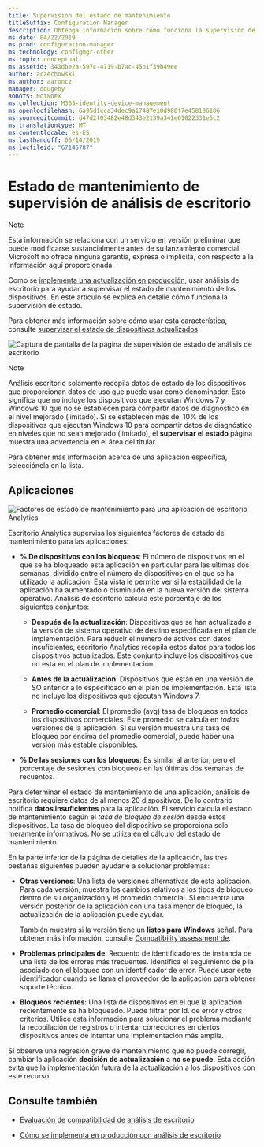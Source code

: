 ```yaml
---
title: Supervisión del estado de mantenimiento
titleSuffix: Configuration Manager
description: Obtenga información sobre cómo funciona la supervisión de estado de mantenimiento en el análisis de escritorio.
ms.date: 04/22/2019
ms.prod: configuration-manager
ms.technology: configmgr-other
ms.topic: conceptual
ms.assetid: 343dbe2a-597c-4719-b7ac-45b1f39b49ee
author: aczechowski
ms.author: aaroncz
manager: dougeby
ROBOTS: NOINDEX
ms.collection: M365-identity-device-management
ms.openlocfilehash: 6a95d1cca34dec9a17487e10d980f7e458186106
ms.sourcegitcommit: d47d2f03482e48d343e2139a341e61022331e6c2
ms.translationtype: MT
ms.contentlocale: es-ES
ms.lasthandoff: 06/14/2019
ms.locfileid: "67145787"
---
```

# <a name="health-status-monitoring-in-desktop-analytics"></a>Estado de mantenimiento de supervisión de análisis de escritorio

> [!Note]  
> Esta información se relaciona con un servicio en versión preliminar que puede modificarse sustancialmente antes de su lanzamiento comercial. Microsoft no ofrece ninguna garantía, expresa o implícita, con respecto a la información aquí proporcionada.  

Como se [implementa una actualización en producción](/sccm/desktop-analytics/deploy-prod), usar análisis de escritorio para ayudar a supervisar el estado de mantenimiento de los dispositivos. En este artículo se explica en detalle cómo funciona la supervisión de estado.

Para obtener más información sobre cómo usar esta característica, consulte [supervisar el estado de dispositivos actualizados](/sccm/desktop-analytics/deploy-prod#bkmk_monitor).

![Captura de pantalla de la página de supervisión de estado de análisis de escritorio](media/monitor-health.png)

> [!NOTE]  
> Análisis escritorio solamente recopila datos de estado de los dispositivos que proporcionan datos de uso que puede usar como denominador. Esto significa que no incluye los dispositivos que ejecutan Windows 7 y Windows 10 que no se establecen para compartir datos de diagnóstico en el nivel mejorado (limitado). Si se establecen más del 10% de los dispositivos que ejecutan Windows 10 para compartir datos de diagnóstico en niveles que no sean mejorado (limitado), el **supervisar el estado** página muestra una advertencia en el área del titular.  

Para obtener más información acerca de una aplicación específica, selecciónela en la lista.



## <a name="apps"></a>Aplicaciones

![Factores de estado de mantenimiento para una aplicación de escritorio Analytics](media/monitor-health-status-factors.png)

Escritorio Analytics supervisa los siguientes factores de estado de mantenimiento para las aplicaciones:

- **% De dispositivos con los bloqueos**: El número de dispositivos en el que se ha bloqueado esta aplicación en particular para las últimas dos semanas, dividido entre el número de dispositivos en el que se ha utilizado la aplicación. Esta vista le permite ver si la estabilidad de la aplicación ha aumentado o disminuido en la nueva versión del sistema operativo. Análisis de escritorio calcula este porcentaje de los siguientes conjuntos:  

    - **Después de la actualización**: Dispositivos que se han actualizado a la versión de sistema operativo de destino especificada en el plan de implementación. Para reducir el número de activos con datos insuficientes, escritorio Analytics recopila estos datos para todos los dispositivos actualizados. Este conjunto incluye los dispositivos que no está en el plan de implementación.  

    - **Antes de la actualización**: Dispositivos que están en una versión de SO anterior a lo especificado en el plan de implementación. Esta lista no incluye los dispositivos que ejecutan Windows 7.  

    - **Promedio comercial**: El promedio (avg) tasa de bloqueos en todos los dispositivos comerciales. Este promedio se calcula en *todas* versiones de la aplicación. Si su versión muestra una tasa de bloqueo por encima del promedio comercial, puede haber una versión más estable disponibles.  

- **% De las sesiones con los bloqueos**: Es similar al anterior, pero el porcentaje de sesiones con bloqueos en las últimas dos semanas de recuentos.  

Para determinar el estado de mantenimiento de una aplicación, análisis de escritorio requiere datos de al menos 20 dispositivos. De lo contrario notifica **datos insuficientes** para la aplicación. El servicio calcula el estado de mantenimiento según el *tasa de bloqueo de sesión* desde estos dispositivos. La tasa de bloqueo del dispositivo se proporciona solo meramente informativos. No se utiliza en el cálculo del estado de mantenimiento.

En la parte inferior de la página de detalles de la aplicación, las tres pestañas siguientes pueden ayudarle a solucionar problemas:

- **Otras versiones**: Una lista de versiones alternativas de esta aplicación. Para cada versión, muestra los cambios relativos a los tipos de bloqueo dentro de su organización y el promedio comercial. Si encuentra una versión posterior de la aplicación con una tasa menor de bloqueo, la actualización de la aplicación puede ayudar.  

    También muestra si la versión tiene un **listos para Windows** señal. Para obtener más información, consulte [Compatibility assessment de](/sccm/desktop-analytics/compat-assessment#risk-assessment-engine).  

- **Problemas principales de**: Recuento de identificadores de instancia de una lista de los errores más frecuentes. Identifica el seguimiento de pila asociado con el bloqueo con un identificador de error. Puede usar este identificador cuando se llama el proveedor de la aplicación para obtener soporte técnico.  

- **Bloqueos recientes**:  Una lista de dispositivos en el que la aplicación recientemente se ha bloqueado. Puede filtrar por Id. de error y otros criterios. Utilice esta información para solucionar el problema mediante la recopilación de registros o intentar correcciones en ciertos dispositivos antes de intentar una implementación más amplia.  

Si observa una regresión grave de mantenimiento que no puede corregir, cambiar la aplicación **decisión de actualización** a **no se puede**. Esta acción evita que la implementación futura de la actualización a los dispositivos con este recurso.


## <a name="see-also"></a>Consulte también

- [Evaluación de compatibilidad de análisis de escritorio](/sccm/desktop-analytics/compat-assessment)  

- [Cómo se implementa en producción con análisis de escritorio](/sccm/desktop-analytics/deploy-prod)  
